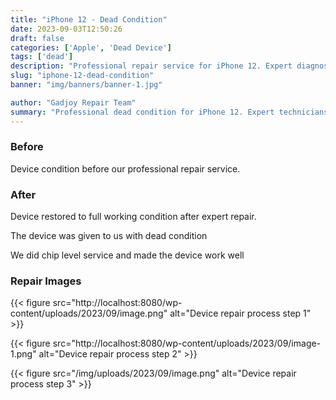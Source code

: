 ```yaml
---
title: "iPhone 12 - Dead Condition"
date: 2023-09-03T12:50:26
draft: false
categories: ['Apple', 'Dead Device']
tags: ['dead']
description: "Professional repair service for iPhone 12. Expert diagnosis and quality repairs in Bangalore."
slug: "iphone-12-dead-condition"
banner: "img/banners/banner-1.jpg"

author: "Gadjoy Repair Team"
summary: "Professional dead condition for iPhone 12. Expert technicians, quality parts, warranty included."
---
```


### Before

Device condition before our professional repair service.

### After

Device restored to full working condition after expert repair.

The device was given to us with dead condition

We did chip level service and made the device work well

### Repair Images

{{< figure src="http://localhost:8080/wp-content/uploads/2023/09/image.png" alt="Device repair process step 1" >}}

{{< figure src="http://localhost:8080/wp-content/uploads/2023/09/image-1.png" alt="Device repair process step 2" >}}

{{< figure src="/img/uploads/2023/09/image.png" alt="Device repair process step 3" >}}

